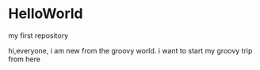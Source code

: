 # HelloWorld
my first repository

hi,everyone, i am new from the groovy world.
i want to start my groovy trip from here


